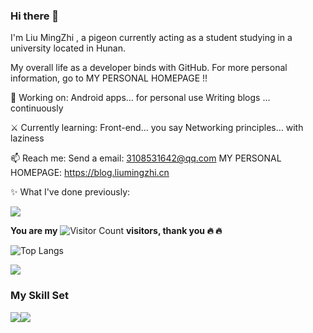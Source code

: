 ### Hi there 👋

<!--
**MartinLiuMingZhi/MartinLiuMingZhi** is a ✨ _special_ ✨ repository because its `README.md` (this file) appears on your GitHub profile.

Here are some ideas to get you started:

- 🔭 I’m currently working on ...
- 🌱 I’m currently learning ...
- 👯 I’m looking to collaborate on ...
- 🤔 I’m looking for help with ...
- 💬 Ask me about ...
- 📫 How to reach me: ...
- 😄 Pronouns: ...
- ⚡ Fun fact: ...
-->
I'm Liu MingZhi , a pigeon currently acting as a student studying in a university located in Hunan.

My overall life as a developer binds with GitHub. For more personal information, go to MY PERSONAL HOMEPAGE !!

🔨 Working on:
Android apps… for personal use
Writing blogs … continuously

⚔ Currently learning:
Front-end… you say
Networking principles… with laziness

📫 Reach me:
Send a email: 3108531642@qq.com
MY PERSONAL HOMEPAGE: https://blog.liumingzhi.cn

✨ What I've done previously:

![](https://github-readme-stats.vercel.app/api?username=MartinLiuMingZhi&show_icons=true&theme=transparent)

**You are my**   ![Visitor Count](https://profile-counter.glitch.me/MartinLiuMingZhi/count.svg) **visitors, thank you :fire: :fire:**

![Top Langs](https://github-readme-stats.vercel.app/api/top-langs/?username=MartinLiuMingZhi&layout=compact&theme=tokyonight)

![](https://github-readme-activity-graph.cyclic.app/graph?username=MartinLiuMingZhi&theme=dracula)

### My Skill Set
![](https://img.shields.io/badge/Java-ED8B00?style=for-the-badge&logo=openjdk&logoColor=white)![](https://img.shields.io/badge/Android?style=for-the-badge&logo=Android&logoColor=white)



